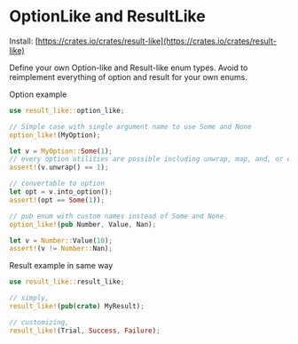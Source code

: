 # OptionLike and ResultLike

Install: [https://crates.io/crates/result-like](https://crates.io/crates/result-like)

Define your own Option-like and Result-like enum types.
Avoid to reimplement everything of option and result for your own enums.

Option example
```rust
use result_like::option_like;

// Simple case with single argument name to use Some and None
option_like!(MyOption);

let v = MyOption::Some(1);
// every option utilities are possible including unwrap, map, and, or etc.
assert!(v.unwrap() == 1);

// convertable to option
let opt = v.into_option();
assert!(opt == Some(1));

// pub enum with custom names instead of Some and None
option_like!(pub Number, Value, Nan);

let v = Number::Value(10);
assert!(v != Number::Nan);
```

Result example in same way
```rust
use result_like::result_like;

// simply,
result_like!(pub(crate) MyResult);

// customizing,
result_like!(Trial, Success, Failure);
```
